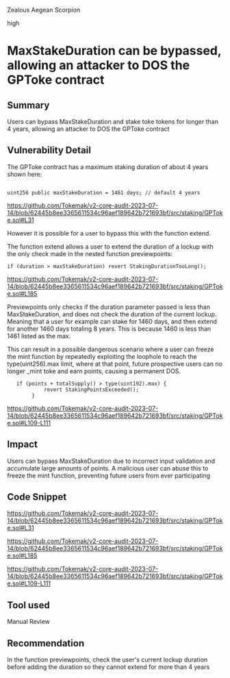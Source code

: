 Zealous Aegean Scorpion

high

# MaxStakeDuration can be bypassed, allowing an attacker to DOS the GPToke contract
## Summary
Users can bypass MaxStakeDuration and stake toke tokens for longer than 4 years, allowing an attacker to DOS the GPToke contract

## Vulnerability Detail

The GPToke contract has a maximum staking duration of about 4 years shown here: 

```solidity    

uint256 public maxStakeDuration = 1461 days; // default 4 years 

```

https://github.com/Tokemak/v2-core-audit-2023-07-14/blob/62445b8ee3365611534c96aef189642b721693bf/src/staking/GPToke.sol#L31

However it is possible for a user to bypass this with the function extend.

The function extend allows a user to extend the duration of a lockup with the only check made in the nested function previewpoints:

```solidity
if (duration > maxStakeDuration) revert StakingDurationTooLong(); 
```


https://github.com/Tokemak/v2-core-audit-2023-07-14/blob/62445b8ee3365611534c96aef189642b721693bf/src/staking/GPToke.sol#L185


Previewpoints only checks if the duration parameter passed is less than MaxStakeDuration, and does not check the duration of the current lockup. Meaning that a user for example can stake for 1460 days, and then extend for another 1460 days totaling 8 years. This is because 1460 is less than 1461 listed as the max.

This can result in a possible dangerous scenario where a user can freeze the mint function by repeatedly exploiting the loophole to reach the type(uint256).max limit, where at that point, future prospective users can no longer _mint toke and earn points, causing a permanent DOS.


```solidity
   if (points + totalSupply() > type(uint192).max) {
            revert StakingPointsExceeded();
        }
```

https://github.com/Tokemak/v2-core-audit-2023-07-14/blob/62445b8ee3365611534c96aef189642b721693bf/src/staking/GPToke.sol#L109-L111



## Impact

Users can bypass MaxStakeDuration due to incorrect input validation and accumulate large amounts of points. A malicious user can abuse this to freeze the mint function, preventing future users from ever participating 

## Code Snippet

https://github.com/Tokemak/v2-core-audit-2023-07-14/blob/62445b8ee3365611534c96aef189642b721693bf/src/staking/GPToke.sol#L31


https://github.com/Tokemak/v2-core-audit-2023-07-14/blob/62445b8ee3365611534c96aef189642b721693bf/src/staking/GPToke.sol#L185

https://github.com/Tokemak/v2-core-audit-2023-07-14/blob/62445b8ee3365611534c96aef189642b721693bf/src/staking/GPToke.sol#L109-L111



## Tool used

Manual Review

## Recommendation

In the function previewpoints, check the user's current lockup duration before adding the duration so they cannot extend for more than 4 years 
